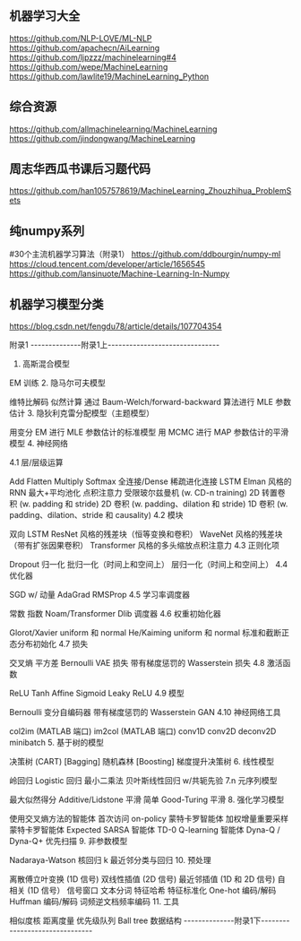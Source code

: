 

机器学习大全
---------------------------------------
https://github.com/NLP-LOVE/ML-NLP
https://github.com/apachecn/AiLearning
https://github.com/ljpzzz/machinelearning#4
https://github.com/wepe/MachineLearning
https://github.com/lawlite19/MachineLearning_Python

综合资源
---------------------------------------
https://github.com/allmachinelearning/MachineLearning
https://github.com/jindongwang/MachineLearning

周志华西瓜书课后习题代码
---------------------------------------
https://github.com/han1057578619/MachineLearning_Zhouzhihua_ProblemSets


纯numpy系列
---------------------------------------
#30个主流机器学习算法（附录1）
https://github.com/ddbourgin/numpy-ml
https://cloud.tencent.com/developer/article/1656545
https://github.com/lansinuote/Machine-Learning-In-Numpy

机器学习模型分类
---------------------------------------
https://blog.csdn.net/fengdu78/article/details/107704354


附录1
--------------附录1上-------------------------------
1. 高斯混合模型

EM 训练
2. 隐马尔可夫模型

维特比解码
似然计算
通过 Baum-Welch/forward-backward 算法进行 MLE 参数估计
3. 隐狄利克雷分配模型（主题模型）

用变分 EM 进行 MLE 参数估计的标准模型
用 MCMC 进行 MAP 参数估计的平滑模型
4. 神经网络

4.1 层/层级运算

Add
Flatten
Multiply
Softmax
全连接/Dense
稀疏进化连接
LSTM
Elman 风格的 RNN
最大+平均池化
点积注意力
受限玻尔兹曼机 (w. CD-n training)
2D 转置卷积 (w. padding 和 stride)
2D 卷积 (w. padding、dilation 和 stride)
1D 卷积 (w. padding、dilation、stride 和 causality)
4.2 模块

双向 LSTM
ResNet 风格的残差块（恒等变换和卷积）
WaveNet 风格的残差块（带有扩张因果卷积）
Transformer 风格的多头缩放点积注意力
4.3 正则化项

Dropout
归一化
批归一化（时间上和空间上）
层归一化（时间上和空间上）
4.4 优化器

SGD w/ 动量
AdaGrad
RMSProp
4.5 学习率调度器

常数
指数
Noam/Transformer
Dlib 调度器
4.6 权重初始化器

Glorot/Xavier uniform 和 normal
He/Kaiming uniform 和 normal
标准和截断正态分布初始化
4.7 损失

交叉熵
平方差
Bernoulli VAE 损失
带有梯度惩罚的 Wasserstein 损失
4.8 激活函数

ReLU
Tanh
Affine
Sigmoid
Leaky ReLU
4.9 模型

Bernoulli 变分自编码器
带有梯度惩罚的 Wasserstein GAN
4.10 神经网络工具

col2im (MATLAB 端口)
im2col (MATLAB 端口)
conv1D
conv2D
deconv2D
minibatch
5. 基于树的模型

决策树 (CART)
[Bagging] 随机森林
[Boosting] 梯度提升决策树
6. 线性模型

岭回归
Logistic 回归
最小二乘法
贝叶斯线性回归 w/共轭先验
7.n 元序列模型

最大似然得分
Additive/Lidstone 平滑
简单 Good-Turing 平滑
8. 强化学习模型

使用交叉熵方法的智能体
首次访问 on-policy 蒙特卡罗智能体
加权增量重要采样蒙特卡罗智能体
Expected SARSA 智能体
TD-0 Q-learning 智能体
Dyna-Q / Dyna-Q+ 优先扫描
9. 非参数模型

Nadaraya-Watson 核回归
k 最近邻分类与回归
10. 预处理

离散傅立叶变换 (1D 信号)
双线性插值 (2D 信号)
最近邻插值 (1D 和 2D 信号)
自相关 (1D 信号）
信号窗口
文本分词
特征哈希
特征标准化
One-hot 编码/解码
Huffman 编码/解码
词频逆文档频率编码
11. 工具

相似度核
距离度量
优先级队列
Ball tree 数据结构
--------------附录1下-------------------------------

